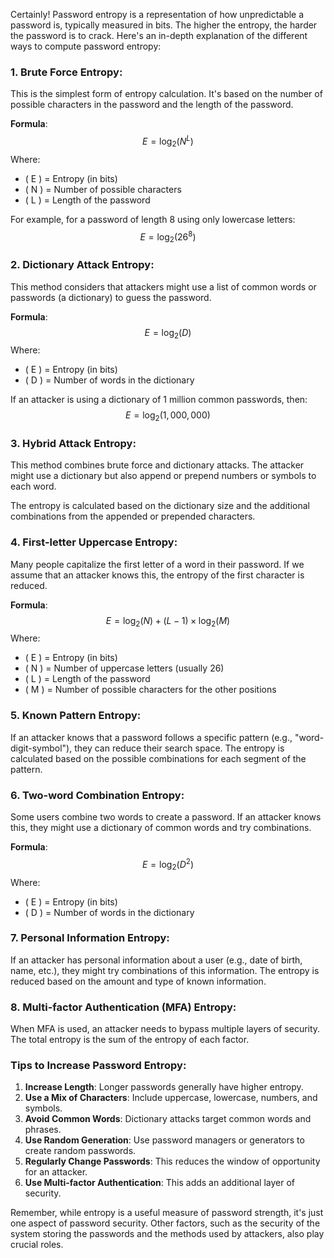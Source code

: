 Certainly! Password entropy is a representation of how unpredictable a password is, typically measured in bits. The higher the entropy, the harder the password is to crack. Here's an in-depth explanation of the different ways to compute password entropy:

### 1. **Brute Force Entropy**:
This is the simplest form of entropy calculation. It's based on the number of possible characters in the password and the length of the password.

**Formula**: 
$$ E = \log_2(N^L) $$
Where:
- \( E \) = Entropy (in bits)
- \( N \) = Number of possible characters
- \( L \) = Length of the password

For example, for a password of length 8 using only lowercase letters:
$$ E = \log_2(26^8) $$

### 2. **Dictionary Attack Entropy**:
This method considers that attackers might use a list of common words or passwords (a dictionary) to guess the password.

**Formula**:
$$ E = \log_2(D) $$
Where:
- \( E \) = Entropy (in bits)
- \( D \) = Number of words in the dictionary

If an attacker is using a dictionary of 1 million common passwords, then:
$$ E = \log_2(1,000,000) $$

### 3. **Hybrid Attack Entropy**:
This method combines brute force and dictionary attacks. The attacker might use a dictionary but also append or prepend numbers or symbols to each word.

The entropy is calculated based on the dictionary size and the additional combinations from the appended or prepended characters.

### 4. **First-letter Uppercase Entropy**:
Many people capitalize the first letter of a word in their password. If we assume that an attacker knows this, the entropy of the first character is reduced.

**Formula**:
$$ E = \log_2(N) + (L-1) \times \log_2(M) $$
Where:
- \( E \) = Entropy (in bits)
- \( N \) = Number of uppercase letters (usually 26)
- \( L \) = Length of the password
- \( M \) = Number of possible characters for the other positions

### 5. **Known Pattern Entropy**:
If an attacker knows that a password follows a specific pattern (e.g., "word-digit-symbol"), they can reduce their search space. The entropy is calculated based on the possible combinations for each segment of the pattern.

### 6. **Two-word Combination Entropy**:
Some users combine two words to create a password. If an attacker knows this, they might use a dictionary of common words and try combinations.

**Formula**:
$$ E = \log_2(D^2) $$
Where:
- \( E \) = Entropy (in bits)
- \( D \) = Number of words in the dictionary

### 7. **Personal Information Entropy**:
If an attacker has personal information about a user (e.g., date of birth, name, etc.), they might try combinations of this information. The entropy is reduced based on the amount and type of known information.

### 8. **Multi-factor Authentication (MFA) Entropy**:
When MFA is used, an attacker needs to bypass multiple layers of security. The total entropy is the sum of the entropy of each factor.

### Tips to Increase Password Entropy:
1. **Increase Length**: Longer passwords generally have higher entropy.
2. **Use a Mix of Characters**: Include uppercase, lowercase, numbers, and symbols.
3. **Avoid Common Words**: Dictionary attacks target common words and phrases.
4. **Use Random Generation**: Use password managers or generators to create random passwords.
5. **Regularly Change Passwords**: This reduces the window of opportunity for an attacker.
6. **Use Multi-factor Authentication**: This adds an additional layer of security.

Remember, while entropy is a useful measure of password strength, it's just one aspect of password security. Other factors, such as the security of the system storing the passwords and the methods used by attackers, also play crucial roles.
